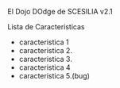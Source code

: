 El Dojo DOdge de SCESILIA
v2.1

Lista de Caracteristicas
- caracteristica 1
- caracteristica 2. 
- caracteristica 3.
- caracteristica 4
- caracteristica 5.(bug)
